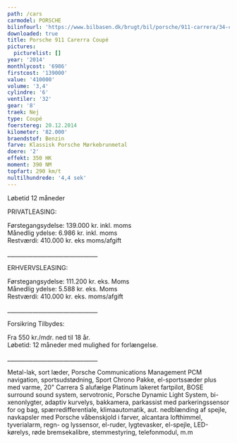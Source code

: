 ```yaml
---
path: /cars
carmodel: PORSCHE
bilinfourl: 'https://www.bilbasen.dk/brugt/bil/porsche/911-carrera/34-coup-pdk-2d/4156515'
downloaded: true
title: Porsche 911 Carerra Coupé
pictures:
  picturelist: []
year: '2014'
monthlycost: '6986'
firstcost: '139000'
value: '410000'
volume: '3,4'
cylindre: '6'
ventiler: '32'
gear: '8'
traek: Nej
type: Coupé
foerstereg: 20.12.2014
kilometer: '82.000'
braendstof: Benzin
farve: Klassisk Porsche Mørkebrunmetal
doere: '2'
effekt: 350 HK
moment: 390 NM
topfart: 290 km/t
nultilhundrede: '4,4 sek'
---
```

Løbetid 12 måneder

PRIVATLEASING:

Førstegangsydelse: 139.000 kr. inkl. moms\
Månedlig ydelse: 6.986 kr. inkl. moms\
Restværdi: 410.000 kr. eks moms/afgift

\_\_\_\_\_\_\_\_\_\_\_\_\_\_\_\_\_\_\_\_\_\_\_\_\_\_\_\_\_\_\_\_

ERHVERVSLEASING:

Førstegangsydelse: 111.200 kr. eks. Moms \
Månedlig ydelse: 5.588 kr. eks. Moms\
Restværdi: 410.000 kr. eks. moms/afgift

\_\_\_\_\_\_\_\_\_\_\_\_\_\_\_\_\_\_\_\_\_\_\_\_\_\_\_\_\_\_\_\_

Forsikring Tilbydes:

Fra 550 kr./mdr. ned til 18 år. \
Løbetid: 12 måneder med mulighed for forlængelse.

\_\_\_\_\_\_\_\_\_\_\_\_\_\_\_\_\_\_\_\_\_\_\_\_\_\_\_\_\_\_\_\_

Metal-lak, sort læder, Porsche Communications Management PCM navigation, sportsudstødning, Sport Chrono Pakke, el-sportssæder plus med varme, 20" Carrera S alufælge Platinum lakeret fartpilot, BOSE surround sound system, servotronic, Porsche Dynamic Light System, bi-xenonlygter, adaptiv kurvelys, bakkamera, parkassist med parkeringssensor for og bag, spærredifferentiale, klimaautomatik, aut. nedblænding af spejle, navkapsler med Porsche våbenskjold i farver, alcantara lofthimmel, tyverialarm, regn- og lyssensor, el-ruder, lygtevasker, el-spejle, LED-kørelys, røde bremsekalibre, stemmestyring, telefonmodul, m.m
